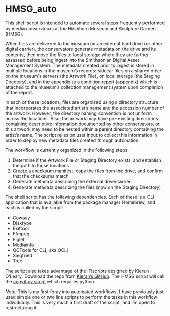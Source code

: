 # HMSG_auto

This shell script is intended to automate several steps frequently performed by media conservators at the Hirshhorn Museum and Sculpture Garden (HMSG). 

When files are delivered to the museum on an external hard drive (or other digital carrier), the conservators generate metadata on the drive and its contents, then move the files to local storage where they are further assessed before being ingest into the Smithsonian Digital Asset Management System.  The metadata created prior to ingest is stored in multiple locations in the museum’s records: sidecar files on a shared drive on the museum's servers (the Artwork File), on local storage (the Staging Directory), and in the appendix to a condition report (appendix) which is attached to the museum’s collection management system upon completion of the report. 

In each of these locations, files are organized using a directory structure that incorporates the associated artist’s name and the accession number of the artwork. However, the directory naming convention is not uniform across the locations. Also, the artwork may have pre-existing directories containing descriptive information documented by other conservators, or this artwork may need to be nested within a parent directory containing the artist’s name. The script relies on user input to collect this information in order to deploy new metadata files created through automation. 

The workflow is currently organized in the following steps:
1. Determine if the Artwork File or Staging Directory exists, and establish the path to those locations
2. Create a checksum manifest, copy the files from the drive, and confirm that the checksums match
3. Generate metadata describing the external drive/carrier
4. Generate metadata describing the files (now on the Staging Directory)

The shell script has the following dependencies. Each of these is a CLI application that is available from the package manager Homebrew, and each is called by the script:
* Cowsay
* Disktype
* Exiftool
* Ffmpeg
* Figlet
* Mediainfo
* QCTools for CLI, aka QCLI
* Siegfried
* Tree

The script also takes advantage of the IFIscripts designed by Kieran O’Leary. Download the repo from [Kieran’s GitHub](https://github.com/kieranjol/IFIscripts). The HMSG script will call the [copyit.py script](https://github.com/kieranjol/IFIscripts/blob/master/copyit.py) which requires python. 

*Note:* This is my first foray into automated workflows, I have previously just used simple one or two line scripts to perform the tasks in this workflow individually. This is very much a first draft of the script, and I’m open to restructuring it.  
